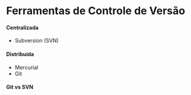 # Ferramentas de Controle de Versão



#### Centralizada

* Subversion \(SVN\)

#### Distribuída

* Mercurial
* Git

#### Git vs SVN



